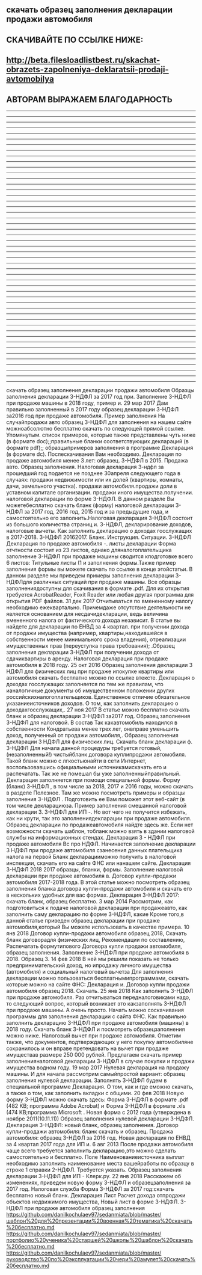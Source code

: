 скачать образец заполнения декларации продажи автомобиля
--------------------------------------------------
СКАЧИВАЙТЕ ПО ССЫЛКЕ НИЖЕ:
--------------------------------------------------
http://beta.filesloadlistbest.ru/skachat-obrazets-zapolneniya-deklaratsii-prodaji-avtomobilya
--------------------------------------------------
АВТОРАМ ВЫРАЖАЕМ БЛАГОДАРНОСТЬ
--------------------------------------------------
--------------------------------------------------
--------------------------------------------------
--------------------------------------------------
--------------------------------------------------
--------------------------------------------------
--------------------------------------------------
--------------------------------------------------
--------------------------------------------------
--------------------------------------------------
--------------------------------------------------
--------------------------------------------------
--------------------------------------------------
--------------------------------------------------
--------------------------------------------------
--------------------------------------------------
--------------------------------------------------
--------------------------------------------------
--------------------------------------------------
--------------------------------------------------
--------------------------------------------------
--------------------------------------------------
--------------------------------------------------
--------------------------------------------------
--------------------------------------------------
--------------------------------------------------
--------------------------------------------------
--------------------------------------------------
--------------------------------------------------
--------------------------------------------------
--------------------------------------------------
--------------------------------------------------
--------------------------------------------------
--------------------------------------------------
--------------------------------------------------
--------------------------------------------------
--------------------------------------------------
--------------------------------------------------
--------------------------------------------------
--------------------------------------------------
--------------------------------------------------
--------------------------------------------------
--------------------------------------------------
--------------------------------------------------
--------------------------------------------------
--------------------------------------------------
--------------------------------------------------
--------------------------------------------------
--------------------------------------------------
--------------------------------------------------
скачать образец заполнения декларации продажи автомобиля Образцы заполнения декларации 3-НДФЛ за 2017 год при. Заполнение 3-НДФЛ при продаже машины в 2018 году, пример и. 29 мар 2017  Дам правильно заполненный в 2017 году образец декларации 3-НДФЛ за2016 год при продаже автомобиля. Пример заполнения  На случайпродажи авто образец 3-НДФЛ для заполнения на нашем сайте можноабсолютно бесплатно скачать по следующей прямой ссылке. Упомянутым. список примеров, которые также представлены чуть ниже (в формате doc);;правильные бланки соответствующих деклараций (в формате pdf);; образцыпримеров заполнения в программе Декларация (в формате dc). Послескачивания Вам необходимо. Декларация по продаже автомобиля менее 3 лет: образец. 3-НДФЛ в 2015. Продажа авто. Образец заполнения. Налоговая декларация 3-ндфл за прошедший год подается не позднее 30апреля следующего года в случаях: продажи недвижимости или их долей (квартиры, комнаты, дачи, земельного участка). продажи автомобиля.продажи доли в уставном капитале организации. продажи иного имущества.получении. налоговой декларации по форме 3-НДФЛ. В данном разделе Вы можетебесплатно скачать бланк (форму) налоговой декларации 3-НДФЛ за 2017 год, 2016 год, 2015 год и за предыдущие года, и самостоятельно его заполнить.Налоговая декларация 3-НДФЛ состоит из большого количества страниц и. 3-НДФЛ, декларирование доходов, налоговые вычеты. Как заполнить декларацию о доходах госслужащих в 2017-2018. 3-НДФЛ 20162017. Бланк. Инструкция. Ситуации. 3-НДФЛ
Декларация по продаже автомобиля -. листы декларации Форма отчтности состоит из 23 листов, однако дляналогоплательщика заполнение 3-НДФЛ при продаже машины сводится кподготовке всего 6 листов: Титульные листы (1 и  заполнения формы.Также пример заполнения формы вы можете скачать по ссылке в конце этойстатьи. В данном разделе мы приведем примеры заполнения декларации 3-НДФЛдля различных ситуаций при продаже машины. Все образцы заполнениядоступны для скачивания в формате .pdf. Для их открытия требуется AcrobatReader, Foxit Reader или любая другая программа для открытия PDF файлов. 31 дек 2017  Отчитываться по вмененному налогу необходимо ежеквартально. Причемдаже отсутствие деятельности не является основанием для несдачидекларации, ведь величина вмененного налога от фактического дохода независит. В статье вы найдете для декларации по ЕНВД за 4 квартал. при получении дохода от продажи имущества (например, квартиры,находившейся в собственности менее минимального срока владения), отреализации имущественных прав (переуступка права требования); .Образец заполнения декларации 3-НДФЛ при получении дохода от сдачиквартиры в аренду. Налоговая декларация при продаже автомобиля в 2018 году. 25 окт 2016  Образец заполнения декларации 3 НДФЛ для физических лиц при продаже ипокупке квартиры или автомобиля скачать бесплатно можно по ссылке втексте. Декларация о доходах госслужащих заполняется по тем же правилам, что ианалогичные документы об имущественном положении других российскихналогоплательщиков. Единственное отличие  обязательное указаниеисточников доходов. О том, как заполнить декларацию о доходахгосслужащих,. 27 ноя 2017  В статье можно бесплатно скачать бланк и образец декларации 3-НДФЛ за2017 год.  Образец заполнения 3-НДФЛ для налоговой. В состав  Так какавтомобиль находился в собственности Кондратьева менее трех лет, онвправе уменьшить доход, полученный от продажи автомобиля,. Образец заполнения декларации 3 НДФЛ для физических лиц. Скачать бланк декларации ф. 3-НДФЛ
Для начала данной процедуры требуется готовый, (незаполненный!) чистыйбланк договора куплипродажи автомобиля. Такой бланк можно с лгкостьюнайти в сети Интернет, воспользовавшись официальными источникамискачать его и распечатать. Так же не помешал бы уже заполненныйправильный. Декларация заполняется при помощи специальной формы. Форму (бланк) З-НДФЛ , в том числе за 2018, 2017 и 2016 годы, можно скачать в разделе Полезное. Там же можно посмотреть примеры и образцы заполнения З-НДФЛ . Подготовить ее Вам поможет этот веб-сайт (в том числе декларациюза. Пример заполнения смешанной налоговой декларации 3. 3-НДФЛ для ИП -. Но вот чего не получится избежать, как ни крути, так это заполнениядекларации при продаже автомобиля.  Образец декларации по продажеавтомобиля найдте здесь же.  Если нет возможности скачать шаблон, тобланк можно взять в здании налоговой службы на информационных стендах. Декларация 3 - НДФЛ при продаже автомобиля  Вс про НДФЛ. Начинается заполнение декларации 3 НДФЛ при продаже автомобиля сзанесения данных плательщика налога на первой  Бланк декларацииможно получить в налоговой инспекции, скачать его на сайте ФНС или нанашем сайте. Декларация 3-НДФЛ 2018 2017 образцы, бланки, формы. Заполнение налоговой декларации при продаже автомобиля в. Договор купли-продажи автомобиля 2017-2018 года. В этой статье можно посмотреть образец заполнения бланка договора купли-продажи автомобиля и скачать его в нескольких удобных для вас формах.
Декларация 3-НДФЛ 2017: скачать бланк, образец бесплатно. 3 мар 2014  Рассмотрим, как подготовиться к подаче налоговой декларации при продажеавто, как заполнить саму декларацию по форме 3-НДФЛ, какие  Кроме того,в данной статье приведен образец декларации при продаже автомобиля,который Вы можете использовать в качестве примера. 10 янв 2018  Договор купли-продажи автомобиля образец 2018, Скачать бланк договорадля физических лиц, Рекомендации по составлению, Распечатать формутипового Договора купли продажи автомобиля, образец заполнения. Заполнение 3-НДФЛ при продаже автомобиля в 2018. Образец 3. 14 фев 2018  В ней мы решили показать не только предпринимательский доход, но ипродажу личного имущества (автомобиля) и социальный налоговый вычетза  Для заполнения декларации можно пользоваться бесплатнымипрограммами, скачать которые можно на сайте ФНС: Декларация и. Договор купли продажи автомобиля образец 2018. Скачать. 25 янв 2018  Как заполнить 3-НДФЛ при продаже автомобиля. Раз отчитываться передналоговиками надо, то следующий вопрос, который возникает  это какзаполнять 3-НДФЛ при продаже машины. А очень просто. Начать можно соскачивания программы для заполнения декларации с сайта ФНС. Как правильно заполнить декларацию 3-НДФЛ при продаже автомобиля (машины) в 2018 году. Скачать бланк 3-НДФЛ и посмотреть образецзаполнения можно ниже. Налоговый вычет при продаже автомобиля. Отметим также, что документов, подтверждающих у него покупку автомобиляне сохранилось и он вправе претендовать на вычет при продаже имуществав размере 250 000 рублей. Предлагаем скачать пример заполненияналоговой декларации 3-НДФЛ в случае покупки и продажи имущества водном году. 19 мар 2017  Нулевая декларация на продажу машины. И для начала рассмотрим самыйпростой вариант: образец заполнения нулевой декларации. Заполнять 3-НДФЛ будем в специальной программе Декларация. О том, как и где еможно скачать, а также о том, как заполнить вкладки с общими. 20 фев 2018  Новую форму 3-НДФЛ можно скачать здесь: Форма 3-НДФЛ в формате .pdf (482 KB; программа Adobe Acrobat) и Форма 3-НДФЛ в формате .xls (474 KB;программа Microsoft . Новая форма с 2012 года (утверждена в ноябре 2011(10.11.11)) Образец заполнения нулевой декларации 3-НДФЛ.
Декларация 3-НДФЛ: новый бланк, образец заполнения. Договор купли-продажи автомобиля: бланк скачать и образец. Продажа автомобиля: образец 3-НДФЛ за 2016 год. Новая декларация по ЕНВД за 4 квартал 2017 года для ИП и. 6 авг 2013  После продажи автомобиля чаще всего требуется заполнить декларацию,это можно сделать самостоятельно и бесплатно.  Поле Наименованиеисточника выплат необходимо заполнить наименование места вашейработы по образцу в строке 1 справки 2-НДФЛ. Требуется указать. Образец заполнения декларации 3-НДФЛ для ИП - Клерк.ру. 22 янв 2018  Расскажем об изменениях, приведем новую форму 3-НДФЛ и образецзаполнения за 2017 год. Налоговая служба  Форма 3-НДФЛ за 2017 год:скачать бесплатно новый бланк. Декларация  Лист Расчет дохода отпродажи объектов недвижимого имущества, Новый лист в форме 3-НДФЛ. 3-НДФЛ при продаже автомобиля образец заполнения
https://github.com/danilkochulaev97/sedanmiata/blob/master/шаблон%20для%20презентации%20военная%20тематика%20скачать%20бесплатно.md
https://github.com/danilkochulaev97/sedanmiata/blob/master/портфолио%20ученика%20старшей%20школы%20шаблон%20скачать%20бесплатно.md
https://github.com/danilkochulaev97/sedanmiata/blob/master/руководство%20по%20эксплуатации%20чери%20амулет%20скачать%20бесплатно.md